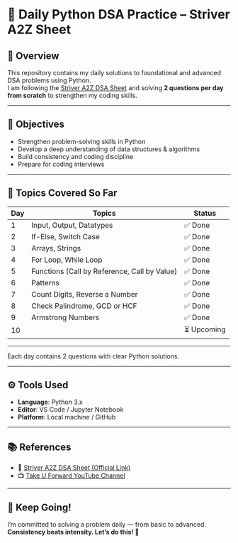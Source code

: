 # 🐍 Daily Python DSA Practice – Striver A2Z Sheet

## 📌 Overview

This repository contains my daily solutions to foundational and advanced DSA problems using Python.  
I am following the [Striver A2Z DSA Sheet](https://takeuforward.org/strivers-a2z-dsa-course/strivers-a2z-dsa-course-sheet-2/) and solving **2 questions per day from scratch** to strengthen my coding skills.

---

## 🎯 Objectives

* Strengthen problem-solving skills in Python
* Develop a deep understanding of data structures & algorithms
* Build consistency and coding discipline
* Prepare for coding interviews

---

## 🧠 Topics Covered So Far

| Day | Topics                                       | Status     |
| --- | -------------------------------------------- | ---------- |
| 1   | Input, Output, Datatypes                     | ✅ Done    |
| 2   | If-Else, Switch Case                         | ✅ Done    |
| 3   | Arrays, Strings                              | ✅ Done    |
| 4   | For Loop, While Loop                         | ✅ Done    |
| 5   | Functions (Call by Reference, Call by Value) | ✅ Done    |
| 6   | Patterns                                     | ✅ Done    |
| 7   | Count Digits, Reverse a Number               | ✅ Done    |
| 8   | Check Palindrome, GCD or HCF                 | ✅ Done    |
| 9   | Armstrong Numbers                            | ✅ Done    |
| 10  |                                              | ⏳ Upcoming |

---

Each day contains 2 questions with clear Python solutions.

---

## ⚙️ Tools Used

* **Language**: Python 3.x
* **Editor**: VS Code / Jupyter Notebook
* **Platform**: Local machine / GitHub

---

## 📚 References

* 📄 [Striver A2Z DSA Sheet (Official Link)](https://takeuforward.org/strivers-a2z-dsa-course/strivers-a2z-dsa-course-sheet-2/)  
* 📺 [Take U Forward YouTube Channel](https://www.youtube.com/c/takeUforward)

---

## 💪 Keep Going!

I’m committed to solving a problem daily — from basic to advanced.  
**Consistency beats intensity. Let’s do this! 🚀**
